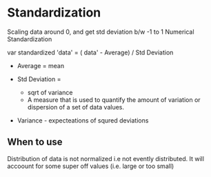 # Standardization

Scaling data around 0, and get std deviation b/w -1 to 1
Numerical Standardization

var standardized 'data' = (
    data' - Average) / Std Deviation

- Average = mean
- Std Deviation = 
  - sqrt of variance
  - A measure that is used to quantify the amount of variation or   dispersion of a set of data values.

- Variance - expecteations of squred deviations


## When to use
Distribution of data is not normalized i.e not evently distributed.
It will accoount for some super off values (i.e. large or too small)






```

```
